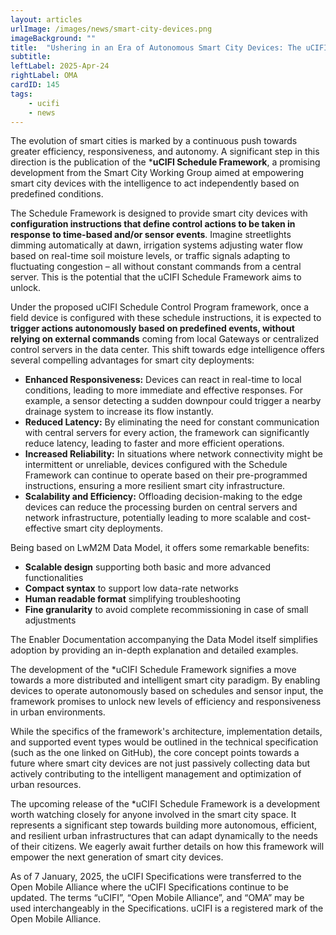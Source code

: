 ```yaml
---
layout: articles
urlImage: /images/news/smart-city-devices.png
imageBackground: ""
title:  "Ushering in an Era of Autonomous Smart City Devices: The uCIFI Schedule Framework"
subtitle: 
leftLabel: 2025-Apr-24
rightLabel: OMA
cardID: 145
tags: 
    - ucifi
    - news
---
```

The evolution of smart cities is marked by a continuous push towards greater efficiency, responsiveness, and autonomy. A significant step in this direction is the publication of the ***uCIFI Schedule Framework**, a promising development from the Smart City Working Group aimed at empowering smart city devices with the intelligence to act independently based on predefined conditions.
<!--more-->

The Schedule Framework is designed to provide smart city devices with **configuration instructions that define control actions to be taken in response to time-based and/or sensor events**. Imagine streetlights dimming automatically at dawn, irrigation systems adjusting water flow based on real-time soil moisture levels, or traffic signals adapting to fluctuating congestion – all without constant commands from a central server. This is the potential that the uCIFI Schedule Framework aims to unlock.

Under the proposed uCIFI Schedule Control Program framework, once a field device is configured with these schedule instructions, it is expected to **trigger actions autonomously based on predefined events, without relying on external commands** coming from local Gateways or centralized control servers in the data center. This shift towards edge intelligence offers several compelling advantages for smart city deployments:

* __Enhanced Responsiveness:__ Devices can react in real-time to local conditions, leading to more immediate and effective responses. For example, a sensor detecting a sudden downpour could trigger a nearby drainage system to increase its flow instantly.
* __Reduced Latency:__ By eliminating the need for constant communication with central servers for every action, the framework can significantly reduce latency, leading to faster and more efficient operations.
* __Increased Reliability:__ In situations where network connectivity might be intermittent or unreliable, devices configured with the Schedule Framework can continue to operate based on their pre-programmed instructions, ensuring a more resilient smart city infrastructure.
* __Scalability and Efficiency:__ Offloading decision-making to the edge devices can reduce the processing burden on central servers and network infrastructure, potentially leading to more scalable and cost-effective smart city deployments.

Being based on LwM2M Data Model, it offers some remarkable benefits:

* **Scalable design** supporting both basic and more advanced functionalities
* **Compact syntax** to support low data-rate networks
* **Human readable format** simplifying troubleshooting
* **Fine granularity** to avoid complete recommissioning in case of small adjustments

The Enabler Documentation accompanying the Data Model itself simplifies adoption by providing an in-depth explanation and detailed examples.

The development of the *uCIFI Schedule Framework signifies a move towards a more distributed and intelligent smart city paradigm. By enabling devices to operate autonomously based on schedules and sensor input, the framework promises to unlock new levels of efficiency and responsiveness in urban environments.

While the specifics of the framework's architecture, implementation details, and supported event types would be outlined in the technical specification (such as the one linked on GitHub), the core concept points towards a future where smart city devices are not just passively collecting data but actively contributing to the intelligent management and optimization of urban resources.

The upcoming release of the *uCIFI Schedule Framework is a development worth watching closely for anyone involved in the smart city space. It represents a significant step towards building more autonomous, efficient, and resilient urban infrastructures that can adapt dynamically to the needs of their citizens. We eagerly await further details on how this framework will empower the next generation of smart city devices.

<Call to Action>


<ShAlert>
As of 7 January, 2025, the uCIFI Specifications were transferred to the Open Mobile Alliance where the uCIFI Specifications continue to be updated. The terms “uCIFI”, “Open Mobile Alliance”, and “OMA” may be used interchangeably in the Specifications. uCIFI is a registered mark of the Open Mobile Alliance.
</ShAlert>
